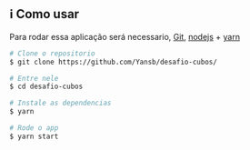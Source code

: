 ## :information_source: Como usar

Para rodar essa aplicação será necessario, [Git](https://git-scm.com), [nodejs](https://nodejs.org/en/)  + [yarn](https://yarnpkg.com/)

```bash
# Clone o repositorio
$ git clone https://github.com/Yansb/desafio-cubos/

# Entre nele
$ cd desafio-cubos

# Instale as dependencias
$ yarn

# Rode o app
$ yarn start
```
